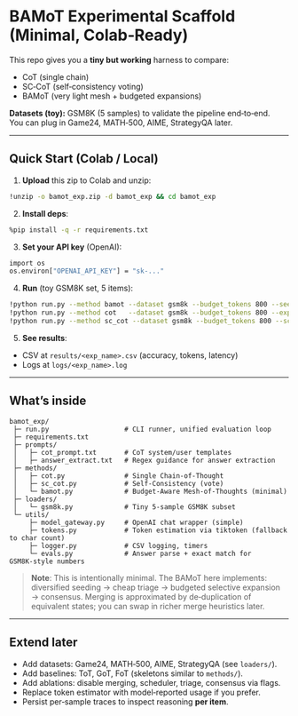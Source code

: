 # BAMoT Experimental Scaffold (Minimal, Colab‑Ready)

This repo gives you a **tiny but working** harness to compare:
- CoT (single chain)
- SC‑CoT (self‑consistency voting)
- BAMoT (very light mesh + budgeted expansions)

**Datasets (toy):** GSM8K (5 samples) to validate the pipeline end‑to‑end.  
You can plug in Game24, MATH‑500, AIME, StrategyQA later.

---

## Quick Start (Colab / Local)

1) **Upload** this zip to Colab and unzip:

```bash
!unzip -o bamot_exp.zip -d bamot_exp && cd bamot_exp
```

2) **Install deps**:
```bash
%pip install -q -r requirements.txt
```

3) **Set your API key** (OpenAI):
```bash
import os
os.environ["OPENAI_API_KEY"] = "sk-..."
```

4) **Run** (toy GSM8K set, 5 items):
```bash
!python run.py --method bamot --dataset gsm8k --budget_tokens 800 --seeds 4 --exp_name demo_bamot
!python run.py --method cot   --dataset gsm8k --budget_tokens 800 --exp_name demo_cot
!python run.py --method sc_cot --dataset gsm8k --budget_tokens 800 --sc_samples 5 --exp_name demo_sc_cot
```

5) **See results**:
- CSV at `results/<exp_name>.csv` (accuracy, tokens, latency)
- Logs at `logs/<exp_name>.log`

---

## What’s inside

```
bamot_exp/
 ├─ run.py                   # CLI runner, unified evaluation loop
 ├─ requirements.txt
 ├─ prompts/
 │   ├─ cot_prompt.txt       # CoT system/user templates
 │   ├─ answer_extract.txt   # Regex guidance for answer extraction
 ├─ methods/
 │   ├─ cot.py               # Single Chain‑of‑Thought
 │   ├─ sc_cot.py            # Self‑Consistency (vote)
 │   └─ bamot.py             # Budget‑Aware Mesh‑of‑Thoughts (minimal)
 ├─ loaders/
 │   └─ gsm8k.py             # Tiny 5‑sample GSM8K subset
 └─ utils/
     ├─ model_gateway.py     # OpenAI chat wrapper (simple)
     ├─ tokens.py            # Token estimation via tiktoken (fallback to char count)
     ├─ logger.py            # CSV logging, timers
     └─ evals.py             # Answer parse + exact match for GSM8K‑style numbers
```

> **Note**: This is intentionally minimal. The BAMoT here implements: diversified seeding → cheap triage → budgeted selective expansion → consensus. Merging is approximated by de‑duplication of equivalent states; you can swap in richer merge heuristics later.

---

## Extend later

- Add datasets: Game24, MATH‑500, AIME, StrategyQA (see `loaders/`).
- Add baselines: ToT, GoT, FoT (skeletons similar to `methods/`).
- Add ablations: disable merging, scheduler, triage, consensus via flags.
- Replace token estimator with model‑reported usage if you prefer.
- Persist per‑sample traces to inspect reasoning **per item**.

